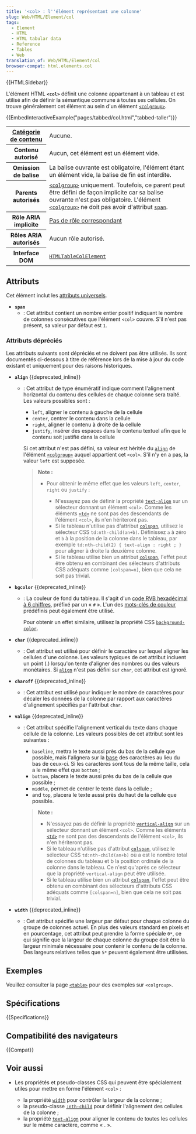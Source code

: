 ```yaml
---
title: '<col> : l''élément représentant une colonne'
slug: Web/HTML/Element/col
tags:
  - Element
  - HTML
  - HTML tabular data
  - Reference
  - Tables
  - Web
translation_of: Web/HTML/Element/col
browser-compat: html.elements.col
---
```


{{HTMLSidebar}}

L'élément HTML **`<col>`** définit une colonne appartenant à un tableau et est utilisé afin de définir la sémantique commune à toutes ses cellules. On trouve généralement cet élément au sein d'un élément [`<colgroup>`](/fr/docs/Web/HTML/Element/colgroup).

{{EmbedInteractiveExample("pages/tabbed/col.html","tabbed-taller")}}

<table class="properties">
  <tbody>
    <tr>
      <th scope="row">
        <a href="/fr/docs/Web/Guide/HTML/Content_categories"
          >Catégorie de contenu</a
        >
      </th>
      <td>Aucune.</td>
    </tr>
    <tr>
      <th scope="row">Contenu autorisé</th>
      <td>Aucun, cet élément est un élément vide.</td>
    </tr>
    <tr>
      <th scope="row">Omission de balise</th>
      <td>
        La balise ouvrante est obligatoire, l'élément étant un élément vide, la
        balise de fin est interdite.
      </td>
    </tr>
    <tr>
      <th scope="row">Parents autorisés</th>
      <td>
        <a href="/fr/docs/Web/HTML/Element/colgroup"
          ><code>&#x3C;colgroup></code></a
        >
        uniquement. Toutefois, ce parent peut être défini de façon implicite car
        sa balise ouvrante n'est pas obligatoire. L'élément
        <a href="/fr/docs/Web/HTML/Element/colgroup"
          ><code>&#x3C;colgroup></code></a
        >
        ne doit pas avoir d'attribut
        <a href="/fr/docs/Web/HTML/Element/colgroup#attr-span"
          ><code>span</code></a
        >.
      </td>
    </tr>
    <tr>
      <th scope="row">Rôle ARIA implicite</th>
      <td>
        <a href="https://www.w3.org/TR/html-aria/#dfn-no-corresponding-role"
          >Pas de rôle correspondant</a
        >
      </td>
    </tr>
    <tr>
      <th scope="row">Rôles ARIA autorisés</th>
      <td>Aucun rôle autorisé.</td>
    </tr>
    <tr>
      <th scope="row">Interface DOM</th>
      <td>
        <a href="/fr/docs/Web/API/HTMLTableColElement"
          ><code>HTMLTableColElement</code></a
        >
      </td>
    </tr>
  </tbody>
</table>

## Attributs

Cet élément inclut les [attributs universels](/fr/docs/Web/HTML/Global_attributes).

- **`span`**
  - : Cet attribut contient un nombre entier positif indiquant le nombre de colonnes consécutives que l'élément `<col>` couvre. S'il n'est pas présent, sa valeur par défaut est `1`.

### Attributs dépréciés

Les attributs suivants sont dépréciés et ne doivent pas être utilisés. Ils sont documentés ci-dessous à titre de référence lors de la mise à jour du code existant et uniquement pour des raisons historiques.

- **`align`** {{deprecated_inline}}

  - : Cet attribut de type énumératif indique comment l'alignement horizontal du contenu des cellules de chaque colonne sera traité. Les valeurs possibles sont :

    - `left`, aligner le contenu à gauche de la cellule
    - `center`, centrer le contenu dans la cellule
    - `right`, aligner le contenu à droite de la cellule
    - `justify`, insérer des espaces dans le contenu textuel afin que le contenu soit justifié dans la cellule

    Si cet attribut n'est pas défini, sa valeur est héritée du [`align`](/fr/docs/Web/HTML/Element/colgroup#attr-align) de l'élément [`<colgroup>`](/fr/docs/Web/HTML/Element/colgroup) auquel appartient cet `<col>`. S'il n'y en a pas, la valeur `left` est supposée.

    > **Note :**
    >
    > - Pour obtenir le même effet que les valeurs `left`, `center`, `right` ou `justify` :
    >
    >   - N'essayez pas de définir la propriété [`text-align`](/fr/docs/Web/CSS/text-align) sur un sélecteur donnant un élément `<col>`. Comme les éléments [`<td>`](/fr/docs/Web/HTML/Element/td) ne sont pas des descendants de l'élément `<col>`, ils n'en hériteront pas.
    >   - Si le tableau n'utilise pas d'attribut [`colspan`](/fr/docs/Web/HTML/Element/td#attr-colspan), utilisez le sélecteur CSS `td:nth-child(an+b)`. Définissez `a` à zéro et `b` à la position de la colonne dans le tableau, par exemple `td:nth-child(2) { text-align : right ; }` pour aligner à droite la deuxième colonne.
    >   - Si le tableau utilise bien un attribut [`colspan`](/fr/docs/Web/HTML/Element/td#attr-colspan), l'effet peut être obtenu en combinant des sélecteurs d'attributs CSS adéquats comme `[colspan=n]`, bien que cela ne soit pas trivial.

- **`bgcolor`** {{deprecated_inline}}

  - : La couleur de fond du tableau. Il s'agit d'un [code RVB hexadécimal à 6 chiffres](/fr/docs/Web/CSS/color_value#rgb_colors), préfixé par un « `#` ». L'un des [mots-clés de couleur](/fr/docs/Web/CSS/color_value#color_keywords) prédéfinis peut également être utilisé.

    Pour obtenir un effet similaire, utilisez la propriété CSS [`background-color`](/fr/docs/Web/CSS/background-color).

- **`char`** {{deprecated_inline}}
  - : Cet attribut est utilisé pour définir le caractère sur lequel aligner les cellules d'une colonne. Les valeurs typiques de cet attribut incluent un point (.) lorsqu'on tente d'aligner des nombres ou des valeurs monétaires. Si [`align`](#attr-align) n'est pas défini sur `char`, cet attribut est ignoré.
- **`charoff`** {{deprecated_inline}}
  - : Cet attribut est utilisé pour indiquer le nombre de caractères pour décaler les données de la colonne par rapport aux caractères d'alignement spécifiés par l'attribut `char`.
- **`valign`** {{deprecated_inline}}

  - : Cet attribut spécifie l'alignement vertical du texte dans chaque cellule de la colonne. Les valeurs possibles de cet attribut sont les suivantes :

    - `baseline`, mettra le texte aussi près du bas de la cellule que possible, mais l'alignera sur la [base](https://en.wikipedia.org/wiki/Baseline_%28typography%29) des caractères au lieu du bas de ceux-ci. Si les caractères sont tous de la même taille, cela a le même effet que `bottom` ;
    - `bottom`, placera le texte aussi près du bas de la cellule que possible ;
    - `middle`, permet de centrer le texte dans la cellule ;
    - and `top`, placera le texte aussi près du haut de la cellule que possible.

    > **Note :**
    >
    > - N'essayez pas de définir la propriété [`vertical-align`](/fr/docs/Web/CSS/vertical-align) sur un sélecteur donnant un élément `<col>`. Comme les éléments [`<td>`](/fr/docs/Web/HTML/Element/td) ne sont pas des descendants de l'élément `<col>`, ils n'en hériteront pas.
    > - Si le tableau n'utilise pas d'attribut [`colspan`](/fr/docs/Web/HTML/Element/td#attr-colspan), utilisez le sélecteur CSS `td:nth-child(an+b)` où a est le nombre total de colonnes du tableau et b la position ordinale de la colonne dans le tableau. Ce n'est qu'après ce sélecteur que la propriété `vertical-align` peut être utilisée.
    > - Si le tableau utilise bien un attribut [`colspan`](/fr/docs/Web/HTML/Element/td#attr-colspan), l'effet peut être obtenu en combinant des sélecteurs d'attributs CSS adéquats comme `[colspan=n]`, bien que cela ne soit pas trivial.

- **`width`** {{deprecated_inline}}
  - : Cet attribut spécifie une largeur par défaut pour chaque colonne du groupe de colonnes actuel. En plus des valeurs standard en pixels et en pourcentage, cet attribut peut prendre la forme spéciale `0*`, ce qui signifie que la largeur de chaque colonne du groupe doit être la largeur minimale nécessaire pour contenir le contenu de la colonne. Des largeurs relatives telles que `5*` peuvent également être utilisées.

## Exemples

Veuillez consulter la page [`<table>`](/fr/docs/Web/HTML/Element/table) pour des exemples sur `<colgroup>`.

## Spécifications

{{Specifications}}

## Compatibilité des navigateurs

{{Compat}}

## Voir aussi

- Les propriétés et pseudo-classes CSS qui peuvent être spécialement utiles pour mettre en forme l'élément `<col>` :

  - la propriété [`width`](/fr/docs/Web/CSS/width) pour contrôler la largeur de la colonne ;
  - la pseudo-classe [`:nth-child`](/fr/docs/Web/CSS/:nth-child) pour définir l'alignement des cellules de la colonne ;
  - la propriété [`text-align`](/fr/docs/Web/CSS/text-align) pour aligner le contenu de toutes les cellules sur le même caractère, comme « . ».
